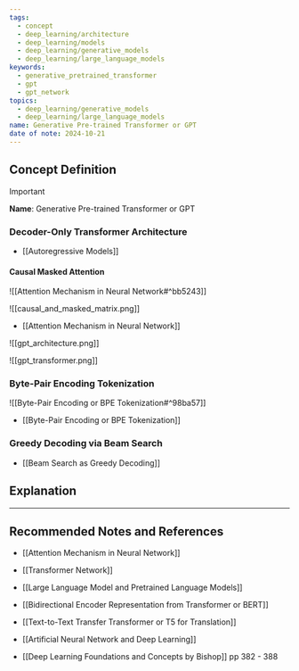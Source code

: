```yaml
---
tags:
  - concept
  - deep_learning/architecture
  - deep_learning/models
  - deep_learning/generative_models
  - deep_learning/large_language_models
keywords:
  - generative_pretrained_transformer
  - gpt
  - gpt_network
topics:
  - deep_learning/generative_models
  - deep_learning/large_language_models
name: Generative Pre-trained Transformer or GPT
date of note: 2024-10-21
---
```


## Concept Definition

>[!important]
>**Name**: Generative Pre-trained Transformer or GPT


### Decoder-Only Transformer Architecture


- [[Autoregressive Models]]

#### Causal Masked Attention

![[Attention Mechanism in Neural Network#^bb5243]]

![[causal_and_masked_matrix.png]]

- [[Attention Mechanism in Neural Network]]


![[gpt_architecture.png]]


![[gpt_transformer.png]]


### Byte-Pair Encoding Tokenization

![[Byte-Pair Encoding or BPE Tokenization#^98ba57]]

- [[Byte-Pair Encoding or BPE Tokenization]]


### Greedy Decoding via Beam Search



- [[Beam Search as Greedy Decoding]]


## Explanation





-----------
##  Recommended Notes and References


- [[Attention Mechanism in Neural Network]]
- [[Transformer Network]]

- [[Large Language Model and Pretrained Language Models]]
- [[Bidirectional Encoder Representation from Transformer or BERT]]
- [[Text-to-Text Transfer Transformer or T5 for Translation]]
- [[Artificial Neural Network and Deep Learning]]

- [[Deep Learning Foundations and Concepts by Bishop]] pp 382 - 388